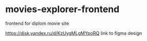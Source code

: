 # movies-explorer-frontend
frontend for diplom movie site

https://disk.yandex.ru/d/KzUygMLgMYpoRQ link to figma design
